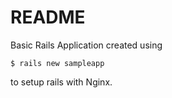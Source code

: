 README
======

Basic Rails Application created using 

``` $ rails new sampleapp ```

to setup rails with Nginx.
